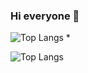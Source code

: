 
###  Hi everyone 👋
![Top Langs](https://github-readme-stats.vercel.app/api/top-langs/?username=MrtVazguen&theme=tokyonight) 
* 
 <!--



 
&nbsp;
&nbsp;

### View :rocket:
![Anurag's GitHub stats](https://github-readme-stats.vercel.app/api?username=MrtVazguen&show_icons=true&theme=radical)
-->
![Top Langs](https://github-readme-stats.vercel.app/api/top-langs/?username=MrtVazguen&theme=tokyonight) 

